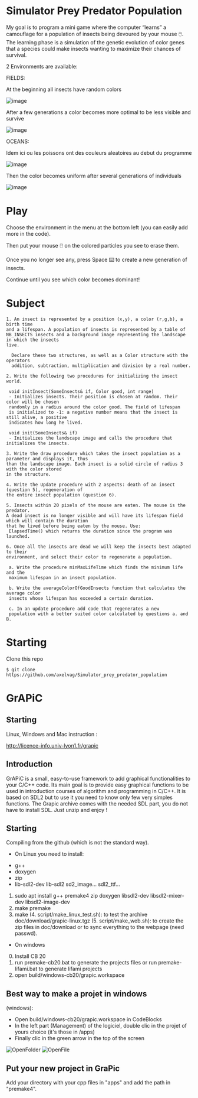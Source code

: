 # Simulator Prey Predator Population

My goal is to program a mini game where the computer “learns” a camouflage for
a population of insects being devoured by your mouse 🖱️​. The learning phase is a
simulation of the genetic evolution of color genes that a species could make
insects wanting to maximize their chances of survival.

2 Environments are available:

FIELDS:

At the beginning all insects have random colors

![image](image/Insecte1.jpg)

After a few generations a color becomes more optimal to be less visible and survive

![image](image/Insecte2.jpg)

OCEANS:

Idem ici ou les poissons ont des couleurs aleatoires au debut du programme

![image](image/Insecte3.jpg)

Then the color becomes uniform after several generations of individuals

![image](image/Insecte4.jpg)

# Play

Choose the environment in the menu at the bottom left (you can easily add more in the code).

Then put your mouse 🖱️​ on the colored particles you see to erase them.

Once you no longer see any, press Space ​⌨️​ to create a new generation of insects.

Continue until you see which color becomes dominant!

# Subject

```
1. An insect is represented by a position (x,y), a color (r,g,b), a birth time
and a lifespan. A population of insects is represented by a table of
NB_INSECTS insects and a background image representing the landscape in which the insects
live.

  Declare these two structures, as well as a Color structure with the operators
  addition, subtraction, multiplication and division by a real number.

2. Write the following two procedures for initializing the insect world.

 void initInsect(SomeInsects& if, Color good, int range)
 - Initializes insects. Their position is chosen at random. Their color will be chosen
 randomly in a radius around the color good. The field of lifespan
 is initialized to -1: a negative number means that the insect is still alive, a positive
 indicates how long he lived.

 void init(SomeInsects& if)
 - Initializes the landscape image and calls the procedure that initializes the insects.

3. Write the draw procedure which takes the insect population as a parameter and displays it, thus
than the landscape image. Each insect is a solid circle of radius 3 with the color stored
in the structure.

4. Write the Update procedure with 2 aspects: death of an insect (question 5), regeneration of
the entire insect population (question 6).

5. Insects within 20 pixels of the mouse are eaten. The mouse is the predator.
A dead insect is no longer visible and will have its lifespan field which will contain the duration
that he lived before being eaten by the mouse. Use:
 ElapsedTime() which returns the duration since the program was launched.

6. Once all the insects are dead we will keep the insects best adapted to their
environment, and select their color to regenerate a population.

 a. Write the procedure minMaxLifeTime which finds the minimum life and the
 maximum lifespan in an insect population.

 b. Write the averageColorOfGoodInsects function that calculates the average color
 insects whose lifespan has exceeded a certain duration.

 c. In an update procedure add code that regenerates a new
 population with a better suited color calculated by questions a. and B.

```

# Starting

Clone this repo
```
$ git clone https://github.com/axelvag/Simulator_prey_predator_population
```

# GrAPiC 

## Starting

Linux, Windows and Mac instruction :

http://licence-info.univ-lyon1.fr/grapic

## Introduction

GrAPiC is a small, easy-to-use framework to add graphical functionalities to your C/C++ code. 
Its main goal is to provide easy graphical functions to be used in introduction courses of algorithm and programming in C/C++. 
It is based on SDL2 but to use it you need to know only few very simples functions. 
The Grapic archive comes with the needed SDL part, you do not have to install SDL. Just unzip and enjoy ! 

## Starting

Compiling from the github (which is not the standard way).

* On Linux you need to install:
- g++
- doxygen
- zip
- lib-sdl2-dev lib-sdl2 sd2_image... sdl2_ttf...

1. sudo apt install g++ premake4 zip doxygen libsdl2-dev libsdl2-mixer-dev libsdl2-image-dev
2. make premake
3. make
(4. script/make_linux_test.sh): to test the archive doc/download/grapic-linux.tgz
(5. script/make_web.sh): to create the zip files in doc/download or to sync everything to the webpage (need passwd).


* On windows
0. Install CB 20
1. run premake-cb20.bat to generate the projects files    or     run premake-lifami.bat to generate lifami projects 
2. open build/windows-cb20/grapic.workspace

## Best way to make a projet in windows

(windows): 
 - Open build/windows-cb20/grapic.workspace in CodeBlocks
 - In the left part (Management) of the logiciel, double clic in the projet of yours choice (it's those in /apps)
 - Finally clic in the green arrow in the top of the screen

![OpenFolder](image/OpenFolder.jpg)
![OpenFile](image/OpenFile.jpg)

## Put your new project in GraPic

Add your directory with your cpp files in "apps" and add the path in "premake4".

